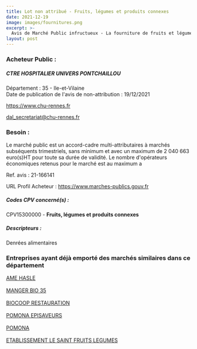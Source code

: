 ```yaml
---
title: Lot non attribué - Fruits, légumes et produits connexes
date: 2021-12-19
image: images/fournitures.png
excerpt: >-
  Avis de Marché Public infructueux - La fourniture de fruits et légumes frais - 1ère gamme - pour les établissements parties du GHT Haute-Bretagne.
layout: post
---
```


### Acheteur Public :
##### CTRE HOSPITALIER UNIVERS PONTCHAILLOU
Département : 35 - Ile-et-Vilaine<br/>
Date de publication de l'avis de non-attribution : 19/12/2021


https://www.chu-rennes.fr

dal_secretariat@chu-rennes.fr


### Besoin :

Le marché public est un accord-cadre multi-attributaires à marchés subséquents trimestriels, sans minimum et avec un maximum de 2 040 663 euro(s)HT pour toute sa durée de validité. Le nombre d'opérateurs économiques retenus pour le marché est au maximum a

Ref. avis : 21-166141

URL Profil Acheteur : https://www.marches-publics.gouv.fr

##### Codes CPV concerné(s) :
CPV15300000 - **Fruits, légumes et produits connexes** <br/>

##### Descripteurs :
Denrées alimentaires <br/>

### Entreprises ayant déjà emporté des marchés similaires dans ce département
<a href="/entreprise-545/siren-315385740">AME HASLE</a><br/><br/>
<a href="/entreprise-559/siren-431853217">MANGER BIO 35</a><br/><br/>
<a href="/entreprise-561/siren-442365334">BIOCOOP RESTAURATION</a><br/><br/>
<a href="/entreprise-563/siren-476980321">POMONA EPISAVEURS</a><br/><br/>
<a href="/entreprise-572/siren-552044992">POMONA</a><br/><br/>
<a href="/entreprise-573/siren-637320268">ETABLISSEMENT LE SAINT FRUITS LEGUMES</a><br/><br/>
